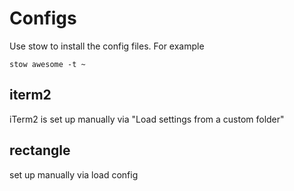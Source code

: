 # Configs
Use stow to install the config files. For example

	stow awesome -t ~

## iterm2
iTerm2 is set up manually via "Load settings from a custom folder"

## rectangle
set up manually via load config
